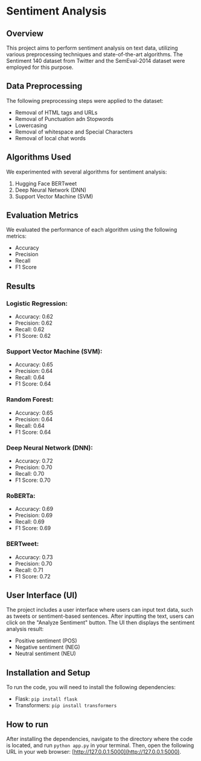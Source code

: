 # Sentiment Analysis

## Overview
This project aims to perform sentiment analysis on text data, utilizing various preprocessing techniques and state-of-the-art algorithms. The Sentiment 140 dataset from Twitter and the SemEval-2014 dataset were employed for this purpose.

## Data Preprocessing
The following preprocessing steps were applied to the dataset:
- Removal of HTML tags and URLs
- Removal of Punctuation adn Stopwords
- Lowercasing
- Removal of whitespace and Special Characters
- Removal of local chat words

## Algorithms Used
We experimented with several algorithms for sentiment analysis:
1. Hugging Face BERTweet
2. Deep Neural Network (DNN)
3. Support Vector Machine (SVM)

## Evaluation Metrics
We evaluated the performance of each algorithm using the following metrics:
- Accuracy
- Precision
- Recall
- F1 Score

## Results
### Logistic Regression:
- Accuracy: 0.62
- Precision: 0.62
- Recall: 0.62
- F1 Score: 0.62

### Support Vector Machine (SVM):
- Accuracy: 0.65
- Precision: 0.64
- Recall: 0.64
- F1 Score: 0.64

### Random Forest:
- Accuracy: 0.65
- Precision: 0.64
- Recall: 0.64
- F1 Score: 0.64

### Deep Neural Network (DNN):
- Accuracy: 0.72
- Precision: 0.70
- Recall: 0.70
- F1 Score: 0.70

### RoBERTa:
- Accuracy: 0.69
- Precision: 0.69
- Recall: 0.69
- F1 Score: 0.69

### BERTweet:
- Accuracy: 0.73
- Precision: 0.70
- Recall: 0.71
- F1 Score: 0.72

## User Interface (UI)
The project includes a user interface where users can input text data, such as tweets or sentiment-based sentences. After inputting the text, users can click on the "Analyze Sentiment" button. The UI then displays the sentiment analysis result:
- Positive sentiment (POS)
- Negative sentiment (NEG)
- Neutral sentiment (NEU)

## Installation and Setup
To run the code, you will need to install the following dependencies:
- Flask: `pip install flask`
- Transformers: `pip install transformers`

## How to run
After installing the dependencies, navigate to the directory where the code is located, and run `python app.py` in your terminal. Then, open the following URL in your web browser: [http://127.0.0.1:5000](http://127.0.0.1:5000).

